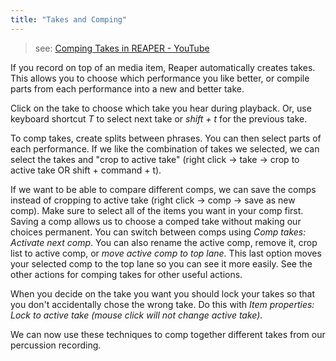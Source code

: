 ```yaml
---
title: "Takes and Comping"
---
```


> see: [Comping Takes in REAPER - YouTube](https://www.youtube.com/watch?v=9zyld5BicWQ)

If you record on top of an media item, Reaper automatically creates takes. This allows you to choose which performance you like better, or compile parts from each performance into a new and better take.

Click on the take to choose which take you hear during playback. Or, use keyboard shortcut _T_ to select next take or _shift + t_ for the previous take.

To comp takes, create splits between phrases. You can then select parts of each performance. If we like the combination of takes we selected, we can select the takes and "crop to active take" (right click -> take -> crop to active take OR shift + command + t).

If we want to be able to compare different comps, we can save the comps instead of cropping to active take (right click -> comp -> save as new comp). Make sure to select all of the items you want in your comp first. Saving a comp allows us to choose a comped take without making our choices permanent. You can switch between comps using _Comp takes: Activate next comp_. You can also rename the active comp, remove it, crop list to active comp, or _move active comp to top lane._ This last option moves your selected comp to the top lane so you can see it more easily. See the other actions for comping takes for other useful actions.

When you decide on the take you want you should lock your takes so that you don't accidentally chose the wrong take. Do this with _Item properties: Lock to active take (mouse click will not change active take)_.

We can now use these techniques to comp together different takes from our percussion recording.
